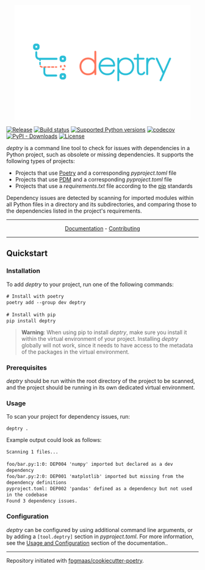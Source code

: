 <p align="center">
  <img alt="deptry logo" width="460" height="300" src="https://raw.githubusercontent.com/fpgmaas/deptry/main/docs/static/deptry_Logo-01.svg">
</p>

[![Release](https://img.shields.io/github/v/release/fpgmaas/deptry)](https://pypi.org/project/deptry/)
[![Build status](https://github.com/fpgmaas/deptry/actions/workflows/main.yml/badge.svg?branch=main)](https://github.com/fpgmaas/deptry/actions/workflows/main.yml)
[![Supported Python versions](https://img.shields.io/pypi/pyversions/deptry)](https://pypi.org/project/deptry/)
[![codecov](https://codecov.io/gh/fpgmaas/deptry/branch/main/graph/badge.svg)](https://codecov.io/gh/fpgmaas/deptry)
[![PyPI - Downloads](https://img.shields.io/pypi/dm/deptry)](https://pypistats.org/packages/deptry)
[![License](https://img.shields.io/github/license/fpgmaas/deptry)](https://img.shields.io/github/license/fpgmaas/deptry)

_deptry_ is a command line tool to check for issues with dependencies in a Python project, such as obsolete or missing dependencies. It supports the following types of projects:

- Projects that use [Poetry](https://python-poetry.org/) and a corresponding _pyproject.toml_ file
- Projects that use [PDM](https://pdm.fming.dev/latest/) and a corresponding _pyproject.toml_ file
- Projects that use a _requirements.txt_ file according to the [pip](https://pip.pypa.io/en/stable/user_guide/) standards

Dependency issues are detected by scanning for imported modules within all Python files in a directory and its subdirectories, and comparing those to the dependencies listed in the project's requirements.

---
<p align="center">
  <a href="https://fpgmaas.github.io/deptry">Documentation</a> - <a href="https://fpgmaas.github.io/deptry/contributing/">Contributing</a>
</p>

---

## Quickstart

### Installation

To add _deptry_ to your project, run one of the following commands:

```shell
# Install with poetry
poetry add --group dev deptry

# Install with pip
pip install deptry
```

> **Warning**: When using pip to install _deptry_, make sure you install it within the virtual environment of your project. Installing _deptry_ globally will not work, since it needs to have access to the metadata of the packages in the virtual environment.

### Prerequisites

_deptry_ should be run within the root directory of the project to be scanned, and the project should be running in its own dedicated virtual environment.

### Usage

To scan your project for dependency issues, run:

```shell
deptry .
```

Example output could look as follows:

```terminal
Scanning 1 files...

foo/bar.py:1:0: DEP004 'numpy' imported but declared as a dev dependency
foo/bar.py:2:0: DEP001 'matplotlib' imported but missing from the dependency definitions
pyproject.toml: DEP002 'pandas' defined as a dependency but not used in the codebase
Found 3 dependency issues.
```

### Configuration

_deptry_ can be configured by using additional command line arguments, or by adding a `[tool.deptry]` section in _pyproject.toml_. For more information, see the [Usage and Configuration](https://fpgmaas.github.io/deptry/usage/) section of the documentation..

---

Repository initiated with [fpgmaas/cookiecutter-poetry](https://github.com/fpgmaas/cookiecutter-poetry).

